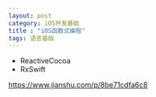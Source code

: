 ```yaml
---
layout: post
category: iOS开发基础
title : "iOS函数式编程"
tags: 语言基础
---
```


- ReactiveCocoa
- RxSwift



https://www.jianshu.com/p/8be71cdfa6c8

